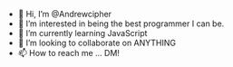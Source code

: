 - 👋 Hi, I’m @Andrewcipher
- 👀 I’m interested in being the best programmer I can be.
- 🌱 I’m currently learning JavaScript
- 💞️ I’m looking to collaborate on ANYTHING
- 📫 How to reach me ... DM!

<!---
Andrewcipher/Andrewcipher is a ✨ special ✨ repository because its `README.md` (this file) appears on your GitHub profile.
You can click the Preview link to take a look at your changes.
--->
